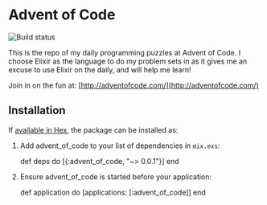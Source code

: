 # Advent of Code

![Build status](https://circleci.com/gh/vinniefranco/advent_of_code_elixir/tree/master.png?style=shield)

This is the repo of my daily programming puzzles at Advent of Code. I choose Elixir as the language to do my problem sets in as it gives me an excuse to use Elixir on the daily, and will help me learn!

Join in on the fun at: [http://adventofcode.com/](http://adventofcode.com/)


## Installation

If [available in Hex](https://hex.pm/docs/publish), the package can be installed as:

  1. Add advent_of_code to your list of dependencies in `mix.exs`:

        def deps do
          [{:advent_of_code, "~> 0.0.1"}]
        end

  2. Ensure advent_of_code is started before your application:

        def application do
          [applications: [:advent_of_code]]
        end
